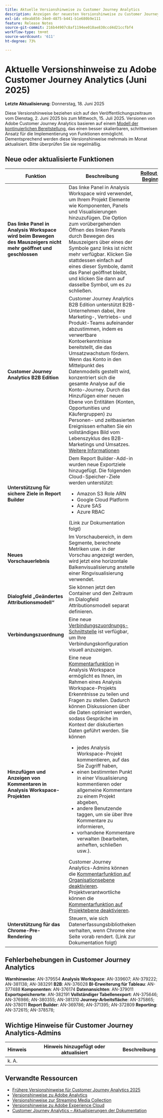 ```yaml
---
title: Aktuelle Versionshinweise zu Customer Journey Analytics
description: Anzeigen der neuesten Versionshinweise zu Customer Journey Analytics
exl-id: e8eab856-34e0-4875-b441-b1e680b9e111
feature: Release Notes
source-git-commit: 216b44907c8af1194ee010ae830ccd4d21ccfbf4
workflow-type: tm+mt
source-wordcount: '611'
ht-degree: 73%

---
```


# Aktuelle Versionshinweise zu Adobe Customer Journey Analytics (Juni 2025)

**Letzte Aktualisierung**: Donnerstag, 18. Juni 2025


Diese Versionshinweise beziehen sich auf den Veröffentlichungszeitraum vom Dienstag, 2. Juni 2025 bis zum Mittwoch, 15. Juli 2025. Versionen von Adobe Customer Journey Analytics basieren auf einem [Modell der kontinuierlichen Bereitstellung](releases.md), das einen besser skalierbaren, schrittweisen Ansatz für die Implementierung von Funktionen ermöglicht. Dementsprechend werden diese Versionshinweise mehrmals im Monat aktualisiert. Bitte überprüfen Sie sie regelmäßig.

## Neue oder aktualisierte Funktionen

| Funktion | Beschreibung | [Rollout-Beginn](releases.md) | [Allgemeine Verfügbarkeit](releases.md) |
| ----------- | ---------- | ------- | ---- |
| **Das linke Panel in Analysis Workspace wird beim Bewegen des Mauszeigers nicht mehr geöffnet und geschlossen** | Das linke Panel in Analysis Workspace wird verwendet, um Ihrem Projekt Elemente wie Komponenten, Panels und Visualisierungen hinzuzufügen. Die Option zum vorübergehenden Öffnen des linken Panels durch Bewegen des Mauszeigers über eines der Symbole ganz links ist nicht mehr verfügbar. Klicken Sie stattdessen einfach auf eines dieser Symbole, damit das Panel geöffnet bleibt, und klicken Sie dann auf dasselbe Symbol, um es zu schließen. |  | &#x200B;2. Juni 2025 <p>(Veröffentlichung ursprünglich für den 29. Mai 2025 geplant)</p> |
| **Customer Journey Analytics B2B Edition** | Customer Journey Analytics B2B Edition unterstützt B2B-Unternehmen dabei, ihre Marketing-, Vertriebs- und Produkt-Teams aufeinander abzustimmen, indem es verwertbare Kontoerkenntnisse bereitstellt, die das Umsatzwachstum fördern. Wenn das Konto in den Mittelpunkt des Datenmodells gestellt wird, konzentriert sich die gesamte Analyse auf die Konto-Journey. Durch das Hinzufügen einer neuen Ebene von Entitäten (Konten, Opportunities und Käufergruppen) zu Personen- und zeitbasierten Ereignissen erhalten Sie ein vollständiges Bild vom Lebenszyklus des B2B-Marketings und Umsatzes. [Weitere Informationen](https://experienceleague.adobe.com/de/docs/analytics-platform/using/cja-overview/cja-b2b/cja-b2b-edition) |  | 18. Juni 2025 |
| **Unterstützung für sichere Ziele in Report Builder** | Dem Report Builder-Add-in wurden neue Exportziele hinzugefügt. Die folgenden Cloud-Speicher-Ziele werden unterstützt: <ul><li>Amazon S3 Role ARN</li><li>Google Cloud Platform</li><li>Azure SAS</li><li>Azure RBAC</li></ul> (Link zur Dokumentation folgt) |  | Juni 18,2025 |
| **Neues Vorschauerlebnis** | Im Vorschaubereich, in dem Segmente, berechnete Metriken usw. in der Vorschau angezeigt werden, wird jetzt eine horizontale Balkenvisualisierung anstelle einer Ringvisualisierung verwendet. |  | 18. Juni 2025 |
| **Dialogfeld „Geändertes Attributionsmodell“** | Sie können jetzt den Container und den Zeitraum im Dialogfeld Attributionsmodell separat definieren. |  | Juni 18,2025 |
| **Verbindungszuordnung** | Eine neue [Verbindungszuordnungs-Schnittstelle](https://experienceleague.adobe.com/de/docs/analytics-platform/using/cja-connections/create-connection#connection-map) ist verfügbar, um Ihre Verbindungskonfiguration visuell anzuzeigen. |  | 18. Juni 2025 |
| **Hinzufügen und Anzeigen von Kommentaren in Analysis Workspace-Projekten** | Eine neue [Kommentarfunktion](https://experienceleague.adobe.com/de/docs/analytics-platform/using/cja-workspace/build-workspace-project/comment-projects) in Analysis Workspace ermöglicht es Ihnen, im Rahmen eines Analysis Workspace-Projekts Erkenntnisse zu teilen und Fragen zu stellen. Dadurch können Diskussionen über die Daten optimiert werden, sodass Gespräche im Kontext der diskutierten Daten geführt werden. Sie können <ul><li>jedes Analysis Workspace-Projekt kommentieren, auf das Sie Zugriff haben,</li><li>einen bestimmten Punkt in einer Visualisierung kommentieren oder allgemeine Kommentare zu einem Projekt abgeben,</li><li>andere Benutzende taggen, um sie über Ihre Kommentare zu informieren,</li><li>vorhandene Kommentare verwalten (bearbeiten, anheften, schließen usw.).</li></ul>Customer Journey Analytics-Admins können die [Kommentarfunktion auf Organisationsebene deaktivieren](https://experienceleague.adobe.com/de/docs/analytics-platform/using/cja-workspace/user-preferences#ims-organization-preferences). Projektverantwortliche können die [Kommentarfunktion auf Projektebene deaktivieren](https://experienceleague.adobe.com/de/docs/analytics-platform/using/cja-workspace/build-workspace-project/create-projects). |  | &#x200B;25. Juni 2025 <p>(Veröffentlichung ursprünglich für den 29. Mai 2025 geplant)</p> |
| **Unterstützung für das Chrome-Pre-Rendering** | Steuern, wie sich Datenerfassungsbibliotheken verhalten, wenn Chrome eine Seite vorab rendert. (Link zur Dokumentation folgt) |  | Dienstag, 30. Juni 2025 |

## Fehlerbehebungen in Customer Journey Analytics

**Warnhinweise**: AN-379554
**Analysis Workspace**: AN-339607; AN-379222; AN-381138; AN-383291
**B2B**: AN-376028
**BI-Erweiterung für Tableau**: AN-377488
**Komponenten**: AN-376174
**Datenansichten**: AN-379011
**Exportspeicherorte**: AN-382191
**Vollständiger Tabellenexport**: AN-375646; AN-376986; AN-380355; AN-381310
**Journey-Arbeitsfläche**: AN-375865; AN-378011
**Report Builder**: AN-369786; AN-371395; AN-372809
**Reporting**: AN-372615; AN-378578;


## Wichtige Hinweise für Customer Journey Analytics-Admins

| Hinweis | Hinweis hinzugefügt oder aktualisiert | Beschreibung |
| --- | --- | --- |
| k. A. | | |

## Verwandte Ressourcen

* [Frühere Versionshinweise für Customer Journey Analytics 2025](/help/release-notes/2025.md)
* [Versionshinweise zu Adobe Analytics](https://experienceleague.adobe.com/docs/analytics/release-notes/latest.html?lang=de)
* [Versionshinweise zur Streaming Media Collection](https://experienceleague.adobe.com/docs/media-analytics/using/additional-resources/release-notes.html?lang=de)
* [Versionshinweise zu Adobe Experience Cloud](https://experienceleague.adobe.com/docs/release-notes/experience-cloud/current.html?lang=de)
* [Customer Journey Analytics – Aktualisierungen der Dokumentation](/help/release-notes/doc-changes.md)

